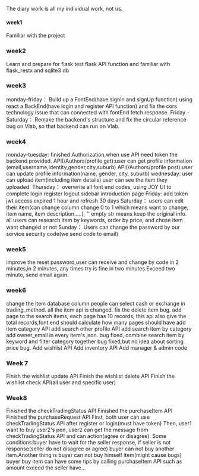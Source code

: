 The diary work is all my individual work, not us.
#### week1
Familiar with the project
### week2
Learn and prepare for flask
test flask API function and familiar with flask_restx and sqlite3 db
### week3
monday-friday：
Build up a FontEnd(have signIn and signUp function) using react
a BackEnd(have login and register API function) and fix the cors technology issue  that can connected with fontEnd fetch response. 
Friday - Saturday：
Remake the backend's structure and fix the circular reference bug on Vlab, so that backend can run on Vlab.
### week4
monday-tuesday:
finished Authorization,when use API need token the backend provided.
API(/Authors/profile get):user can get profile information (email,username,identity,gender,city,suburb)
API(/Authors/profile post):user can update profile information(name, gender, city, suburb)
wednesday:
user can upload item(including item details)
user can see the item they uploaded.
Thursday：
overwrite all font end codes, using JOY UI to complete login register logout sidebar introduction page
Friday:
add token jwt access expired 1 hour and refresh 30 days
Saturday：
users can edit their item(can change column change 0 to 1 which means want to change, item name, item description.....), '' empty str means keep the original info.
all users can research item by keywords, order by price, and chose item want changed or not
Sunday：
Users can change the password by our service security code(we send code to email)
### week5
improve the reset password,user can receive and change by code in 2 minutes,in 2 minutes, any times try is fine in two minutes.Exceed two minute, send email again.
### week6
change the item database column people can select cash or exchange in trading_method.
all the item api is changed.
fix the delete item bug.
add page to the search items, each page has 10 records, this api also give the total records,font end should calculate how many pages should have
add item category API
add search other profile API
add search item by category
add owner_email in every item's json.
bug fixed, combine search item by keyword and filter category together
bug fixed,but no idea about sorting price bug.
Add wishlist API
Add inventory API
Add manager & admin code
### Week 7
Finish the wishlist update API
Finish the wishlist delete API
Finish the wishlist check API(all user and specific user)
### Week8
Finished the checkTradingStatus API
Finished the purchaseItem API
Finished the purchaseRequest API
First, both user can use checkTradingStatus API after register or login(must have token)
Then, user1 want to buy user2's pen, user2 can get the message from checkTradingStatus API
and can action(agree or disagree).
Some conditions:buyer have to wait for the seller response, if seller is not response(seller do not disagree or agree)
buyer can not buy another item.Another thing is buyer can not buy himself item(might cause bugs)
buyer buy item can have some tips by calling purchaseItem API such as amount exceed the seller have... 